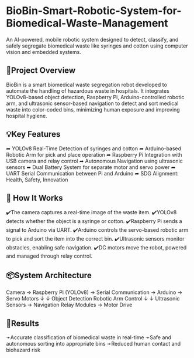 # BioBin-Smart-Robotic-System-for-Biomedical-Waste-Management

An AI-powered, mobile robotic system designed to detect, classify, and safely segregate biomedical waste like syringes and cotton using computer vision and embedded systems.

🚀Project Overview
---------------------------------------------------------------------------------------------------------------
BioBin is a smart biomedical waste segregation robot developed to automate the handling of hazardous waste in hospitals. It integrates YOLOv8-based object detection, Raspberry Pi, Arduino-controlled robotic arm, and ultrasonic sensor-based navigation to detect and sort medical waste into color-coded bins, minimizing human exposure and improving hospital hygiene.

💡Key Features
---------------------------------------------------------------------------------------------------------------
➦ YOLOv8 Real-Time Detection of syringes and cotton
➦ Arduino-based Robotic Arm for pick and place operation
➦ Raspberry Pi Integration with USB camera and relay control
➦ Autonomous Navigation using ultrasonic sensors
➦ Dual Battery System for separate motor and servo power
➦ UART Serial Communication between Pi and Arduino
➦ SDG Alignment: Health, Safety, Innovation

🎯 How It Works
---------------------------------------------------------------------------------------------------------------
✔️The camera captures a real-time image of the waste item.
✔️YOLOv8 detects whether the object is a syringe or cotton.
✔️Raspberry Pi sends a signal to Arduino via UART.
✔️Arduino controls the servo-based robotic arm to pick and sort the item into the correct bin.
✔️Ultrasonic sensors monitor obstacles, enabling safe navigation.
✔️DC motors move the robot, powered and managed through relay control.


📦System Architecture
---------------------------------------------------------------------------------------------------------------
Camera → Raspberry Pi (YOLOv8) → Serial Communication → Arduino → Servo Motors
             ↓                                     ↓
        Object Detection                    Robotic Arm Control
             ↓                                     ↓
     Ultrasonic Sensors → Navigation       Relay Modules → Motor Drive

📌Results
---------------------------------------------------------------------------------------------------------------
➛Accurate classification of biomedical waste in real-time
➛Safe and autonomous sorting into appropriate bins
➛Reduced human contact and biohazard risk
